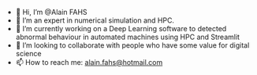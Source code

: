 - 👋 Hi, I’m @Alain FAHS
- 👀 I’m an expert in numerical simulation and HPC. 
- 🌱 I’m currently working on a Deep Learning software to detected abnormal behaviour in automated machines using HPC and Streamlit
- 💞️ I’m looking to collaborate with people who have some value for digital science
- 📫 How to reach me: alain.fahs@hotmail.com

